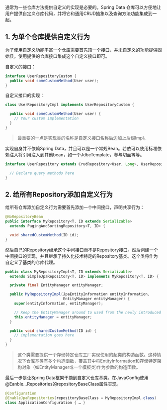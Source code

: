 通常为一些仓库方法提供自定义的实现是必要的。Spring  Data 仓库可以方便地让用户提供自定义仓库代码，并将它和通用CRUD抽象以及查询方法功能集成到一起。

## 1. 为单个仓库提供自定义行为

为了使用自定义功能丰富一个仓库需要首先顶一个接口，并未自定义的功能提供固始县。使用提供的仓库接口集成这个自定义接口即可。

自定义的接口：
```java
interface UserRepositoryCustom {
  public void someCustomMethod(User user);
}
```

自定义接口的实现：

```java
class UserRepositoryImpl implements UserRepositoryCustom {

  public void someCustomMethod(User user) {
    // Your custom implementation
  }
}
```

> 最重要的一点是实现类的名称是自定义接口名称后边加上后缀Impl。

实现自身并不依赖Spring Data，并且可以是一个常规Bean。若依可以使用标准依赖注入将引用注入到其他bean，如一个JdbcTemplate，参与切面等等。

```java
interface UserRepository extends CrudRepository<User, Long>, UserRepositoryCustom {

  // Declare query methods here
}
```


## 2. 给所有Repository添加自定义行为

给所有仓库添加自定义行为需要首先添加一个中间接口，声明共享行为：
```java
@NoRepositoryBean
public interface MyRepository<T, ID extends Serializable>
  extends PagingAndSortingRepository<T, ID> {

  void sharedCustomMethod(ID id);
}
```

然后自己的Repository继承这个中间接口而不是Repository接口。然后创建一个中间接口的实现，并且继承了持久化技术特定的Repository基类。这个类将作为自定义了基类的仓库代理。

```java
public class MyRepositoryImpl<T, ID extends Serializable>
  extends SimpleJpaRepository<T, ID> implements MyRepository<T, ID> {

  private final EntityManager entityManager;

  public MyRepositoryImpl(JpaEntityInformation entityInformation,
                          EntityManager entityManager) {
    super(entityInformation, entityManager);

    // Keep the EntityManager around to used from the newly introduced methods.
    this.entityManager = entityManager;
  }

  public void sharedCustomMethod(ID id) {
    // implementation goes here
  }
}
```

> 这个类需要提供一个存储特定仓库工厂实现使用的超类的构造函数。这种情况下仓库基类有多个构造函数，覆盖其中将EntityInformation和存储特定架构对象（如EntityManager或一个模板类)作为参数的构造函数。

最后一步是让Spring Data框架干摘到自定义仓库基类。在JavaConfig使用@Eanble...Repositories的repositoryBaseClass属性实现。

```java
@Configuration
@EnableJpaRepositories(repositoryBaseClass = MyRepositoryImpl.class)
class ApplicationConfiguration { … }
```